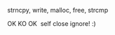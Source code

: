 strncpy, write, malloc, free, strcmp
<html></html> OK
<bla></html><bla></html> KO
<html><bla></html><html></bla></html> OK
<img> self close <ghgshgs> ignore! :)

